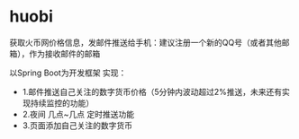  huobi
=====
获取火币网价格信息，发邮件推送给手机：建议注册一个新的QQ号（或者其他邮箱），作为接收邮件的邮箱

以Spring Boot为开发框架
实现：
* 1.邮件推送自己关注的数字货币价格（5分钟内波动超过2%推送，未来还有实现持续监控的功能）
* 2.夜间 几点~几点 定时推送功能
* 3.页面添加自己关注的数字货币
